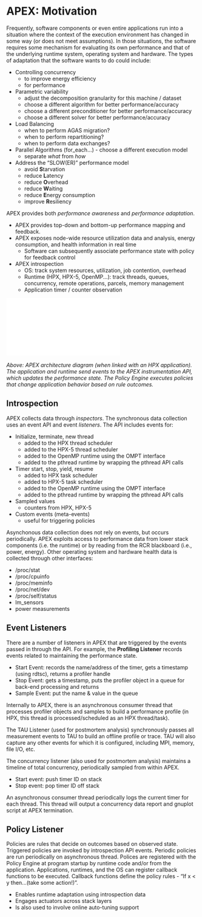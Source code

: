 # APEX: Motivation

Frequently, software components or even entire applications run into a situation where the context of the execution environment has changed in some way (or does not meet assumptions). In those situations, the software requires some mechanism for evaluating its own performance and that of the underlying runtime system, operating system and hardware. The types of adaptation that the software wants to do could include:

* Controlling concurrency
	* to improve energy efficiency
	* for performance
* Parametric variability
	* adjust the decomposition granularity for this machine / dataset
	* choose a different algorithm for better performance/accuracy
	* choose a different preconditioner for better performance/accuracy
	* choose a different solver for better performance/accuracy
* Load Balancing
	* when to perform AGAS migration?
	* when to perform repartitioning?
	* when to perform data exchanges?
* Parallel Algorithms (for_each…) - choose a different execution model
	* separate *what* from *how*
* Address the “SLOW(ER)” performance model
	* avoid **S**tarvation
	* reduce **L**atency
	* reduce **O**verhead
	* reduce **W**aiting
	* reduce **E**nergy consumption
	* improve **R**esiliency

APEX provides both *performance awareness* and *performance adaptation*.

* APEX provides top-down and bottom-up performance mapping and feedback.
* APEX exposes node-wide resource utilization data and analysis, energy consumption, and health information in real time
	* Software can subsequently associate performance state with policy for feedback control
* APEX introspection
	* OS: track system resources, utilization, job contention, overhead
	* Runtime (HPX, HPX-5, OpenMP...): track threads, queues, concurrency, remote operations, parcels, memory management
	* Application timer / counter observation

![Screenshot](img/APEX_diagram.pdf)

*Above: APEX architecture diagram (when linked with an HPX application). The application and runtime send events to the APEX instrumentation API, which updates the performance state. The Policy Engine executes policies that change application behavior based on rule outcomes.*

## Introspection

APEX collects data through *inspectors*. The synchronous data collection uses an event API and event *listeners*. The API includes events for:

* Initialize, terminate, new thread 
	* added to the HPX thread scheduler
	* added to the HPX-5 thread scheduler
	* added to the OpenMP runtime using the OMPT interface
	* added to the pthread runtime by wrapping the pthread API calls
* Timer start, stop, yield, resume 
	* added to HPX task scheduler
	* added to HPX-5 task scheduler
	* added to the OpenMP runtime using the OMPT interface
	* added to the pthread runtime by wrapping the pthread API calls
* Sampled values
	* counters from HPX, HPX-5
* Custom events (meta-events)
	* useful for triggering policies

Asynchonous data collection does not rely on events, but occurs periodically.  APEX exploits access to performance data from lower stack components (i.e. the runtime) or by reading from the RCR blackboard (i.e., power, energy). Other operating system and hardware health data is collected through other interfaces:

* /proc/stat
* /proc/cpuinfo
* /proc/meminfo
* /proc/net/dev
* /proc/self/status
* lm_sensors
* power measurements 

## Event Listeners

There are a number of listeners in APEX that are triggered by the events passed in through the API. For example, the **Profiling Listener** records events related to maintaining the performance state.

* Start Event: records the name/address of the timer, gets a timestamp (using rdtsc), returns a profiler handle
* Stop Event: gets a timestamp, puts the profiler object in a queue for back-end processing and returns
* Sample Event: put the name & value in the queue

Internally to APEX, there is an asynchronous consumer thread that processes profiler objects and samples to build a performance profile (in HPX, this thread is processed/scheduled as an HPX thread/task).

The TAU Listener (used for postmortem analysis) synchronously passes all measurement events to TAU to build an offline profile or trace. TAU will also capture any other events for which it is configured, including MPI, memory, file I/O, etc.

The concurrency listener (also used for postmortem analysis) maintains a timeline of total concurrency, periodically sampled from  within APEX.

* Start event: push timer ID on stack
* Stop event: pop timer ID off stack

An asynchronous consumer thread periodically logs the current timer for each thread. This thread will output a concurrency data report and gnuplot script at APEX termination. 

## Policy Listener

Policies are rules that decide on outcomes based on observed state. 
Triggered policies are invoked by introspection API events.
Periodic policies are run periodically on asynchronous thread.
Polices are registered with the Policy Engine at program startup by runtime code and/or from the application.
Applications, runtimes, and the OS can register callback functions to be executed. 
Callback functions define the policy rules - “If x < y then...(take some action!)”.

* Enables runtime adaptation using introspection data
* Engages actuators across stack layers
* Is also used to involve online auto-tuning support




